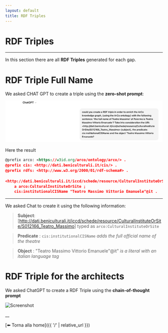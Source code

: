 ```yaml
---
layout: default
title: RDF Triples
---
```


# RDF Triples


---

In this section there are all **RDF Triples** generated for each gap.  

# RDF Triple Full Name 
We asked CHAT GPT to create a triple using the **zero-shot prompt**:


![Screenshot](assets/css/Screenshot%20Chat%20prompt%20name%20triple.png)

Here the result

```rdf
@prefix arco: <https://w3id.org/arco/ontology/arco/> .
@prefix cis: <http://dati.beniculturali.it/cis/> .
@prefix rdfs: <http://www.w3.org/2000/01/rdf-schema#> .

<http://dati.beniculturali.it/iccd/schede/resource/CulturalInstituteOrSite/S012166_Teatro_Massimo>
    a arco:CulturalInstituteOrSite ;
    cis:institutionalCISName "Teatro Massimo Vittorio Emanuele"@it .
```
---
We asked Chat to create it using the following information: 

> **Subject**:[<http://dati.beniculturali.it/iccd/schede/resource/CulturalInstituteOrSite/S012166_Teatro_Massimo>]
typed as `arco:CulturalInstituteOrSite`

> **Predicate** : `cis:institutionalCISName`
*adds the full official name of the theatre*

>**Object** : "Teatro Massimo Vittorio Emanuele"@it"
*is a literal with an italian language tag*


# RDF Triple for the architects 
We asked ChatGPT to create a RDF Triple using the **chain-of-thought prompt**


![Screenshot](assets/css/Screenshot2025-09-05121529.png)

__

[⬅️ Torna alla home]({{ '/' | relative_url }})
